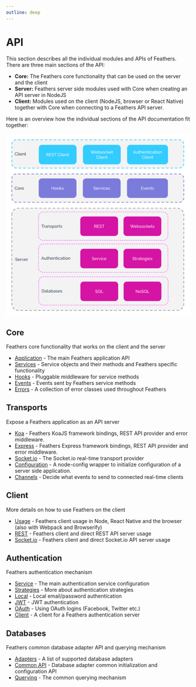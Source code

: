 ```yaml
---
outline: deep
---
```


# API

This section describes all the individual modules and APIs of Feathers. There are three main sections of the API:

- __Core:__ The Feathers core functionality that can be used on the server and the client
- __Server:__ Feathers server side modules used with Core when creating an API server in NodeJS
- __Client:__ Modules used on the client (NodeJS, browser or React Native) together with Core when connecting to a Feathers API server.

 Here is an overview how the individual sections of the API documentation fit together:

![Feathers Architecture overview](./assets/architecture-overview.svg)

## Core

Feathers core functionality that works on the client and the server

- [Application](application.md) - The main Feathers application API
- [Services](services.md) - Service objects and their methods and Feathers specific functionality
- [Hooks](hooks.md) - Pluggable middleware for service  methods
- [Events](events.md) - Events sent by Feathers service methods
- [Errors](errors.md) - A collection of error classes used throughout Feathers

## Transports

Expose a Feathers application as an API server

- [Koa](koa.md) - Feathers KoaJS framework bindings, REST API provider and error middleware.
- [Express](express.md) - Feathers Express framework bindings, REST API provider and error middleware.
- [Socket.io](socketio.md) - The Socket.io real-time transport provider
- [Configuration](configuration.md) - A node-config wrapper to initialize configuration of a server side application.
- [Channels](channels.md) - Decide what events to send to connected real-time clients

## Client

More details on how to use Feathers on the client

- [Usage](client.md) - Feathers client usage in Node, React Native and the browser (also with Webpack and Browserify)
- [REST](client/rest.md) - Feathers client and direct REST API server usage
- [Socket.io](client/socketio.md) - Feathers client and direct Socket.io API server usage

## Authentication

Feathers authentication mechanism

- [Service](authentication/service.md) - The main authentication service configuration
- [Strategies](authentication/strategy.md) - More about authentication strategies
- [Local](authentication/local.md) - Local email/password authentication
- [JWT](authentication/jwt.md) - JWT authentication
- [OAuth](authentication/oauth.md) - Using OAuth logins (Facebook, Twitter etc.)
- [Client](authentication/client.md) - A client for a Feathers authentication server

## Databases

Feathers common database adapter API and querying mechanism

- [Adapters](databases/adapters.md) - A list of supported database adapters
- [Common API](databases/common.md) - Database adapter common initialization and configuration API
- [Querying](databases/querying.md) - The common querying mechanism
